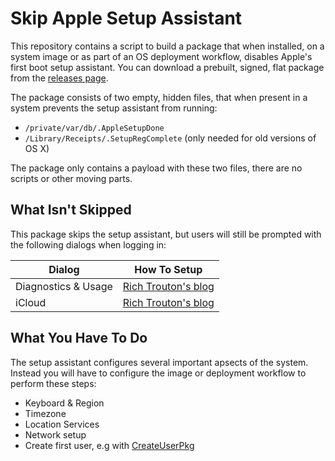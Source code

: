 Skip Apple Setup Assistant
==========================

This repository contains a script to build a package that when installed, on a system image or as part of an OS deployment workflow, disables Apple's first boot setup assistant. You can download a prebuilt, signed, flat package from the [releases page](//github.com/MagerValp/SkipAppleSetupAssistant/releases).

The package consists of two empty, hidden files, that when present in a system prevents the setup assistant from running:

* `/private/var/db/.AppleSetupDone`
* `/Library/Receipts/.SetupRegComplete` (only needed for old versions of OS X)

The package only contains a payload with these two files, there are no scripts or other moving parts.


What Isn't Skipped
------------------

This package skips the setup assistant, but users will still be prompted with the following dialogs when logging in:

Dialog              | How To Setup
------------------- | ------------
Diagnostics & Usage | [Rich Trouton's blog](https://derflounder.wordpress.com/2014/11/21/controlling-the-diagnostics-usage-report-settings-on-yosemite)
iCloud              | [Rich Trouton's blog](https://derflounder.wordpress.com/2014/10/16/disabling-the-icloud-and-diagnostics-pop-up-windows-in-yosemite/)


What You Have To Do
-------------------

The setup assistant configures several important apsects of the system. Instead you will have to configure the image or deployment workflow to perform these steps:

* Keyboard & Region
* Timezone
* Location Services
* Network setup
* Create first user, e.g with [CreateUserPkg](http://magervalp.github.io/CreateUserPkg/)

<!--
Step               | How To Setup
------------------ | ------------
Keyboard & Region  | 
Timezone           | 
Location Services  | 
Network setup      | 
Create first user  | [CreateUserPkg](http://magervalp.github.io/CreateUserPkg/)
-->